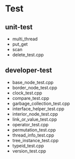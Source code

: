 # Test

## unit-test

* multi_thread
* put_get
* scan
* delete_test.cpp

## developer-test

* base_node_test.cpp
* border_node_test.cpp
* clock_test.cpp
* compare_test.cpp
* garbage_collection_test.cpp
* interface_helper_test.cpp
* interior_node_test.cpp
* link_or_value_test.cpp
* operator_test.cpp
* permutation_test.cpp
* thread_info_test.cpp
* tree_instance_test.cpp
* typeid_test.cpp
* version_test.cpp
